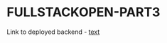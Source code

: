 # FULLSTACKOPEN-PART3

Link to deployed backend - [text](https://fullstackopen-part3-j5s0.onrender.com/)